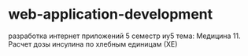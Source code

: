 # web-application-development
разработка интернет приложений 5 семестр иу5
тема: Медицина 11. Расчет дозы инсулина по хлебным единицам (ХЕ)
